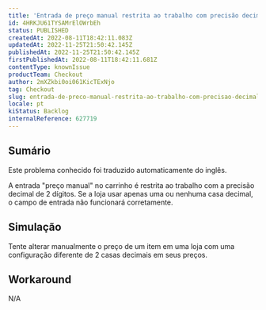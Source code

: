```yaml
---
title: 'Entrada de preço manual restrita ao trabalho com precisão decimal de 2 dígitos'
id: 4HRKJU61TYSAMrElOWrbEh
status: PUBLISHED
createdAt: 2022-08-11T18:42:11.083Z
updatedAt: 2022-11-25T21:50:42.145Z
publishedAt: 2022-11-25T21:50:42.145Z
firstPublishedAt: 2022-08-11T18:42:11.681Z
contentType: knownIssue
productTeam: Checkout
author: 2mXZkbi0oi061KicTExNjo
tag: Checkout
slug: entrada-de-preco-manual-restrita-ao-trabalho-com-precisao-decimal-de-2-digitos
locale: pt
kiStatus: Backlog
internalReference: 627719
---
```


## Sumário

<div class="alert alert-info">
  <p>Este problema conhecido foi traduzido automaticamente do inglês.</p>
</div>


A entrada "preço manual" no carrinho é restrita ao trabalho com a precisão decimal de 2 dígitos. Se a loja usar apenas uma ou nenhuma casa decimal, o campo de entrada não funcionará corretamente.



## Simulação


Tente alterar manualmente o preço de um item em uma loja com uma configuração diferente de 2 casas decimais em seus preços.



## Workaround


N/A


